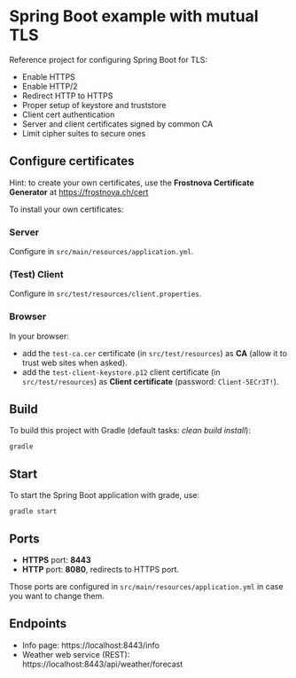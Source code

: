 # Spring Boot example with mutual TLS

Reference project for configuring Spring Boot for TLS:
- Enable HTTPS
- Enable HTTP/2
- Redirect HTTP to HTTPS
- Proper setup of keystore and truststore
- Client cert authentication
- Server and client certificates signed by common CA
- Limit cipher suites to secure ones

## Configure certificates

Hint: to create your own certificates, use the **Frostnova Certificate Generator** at https://frostnova.ch/cert

To install your own certificates:

### Server

Configure in `src/main/resources/application.yml`.

### (Test) Client

Configure in `src/test/resources/client.properties`.

### Browser

In your browser:

- add the `test-ca.cer` certificate (in `src/test/resources`) as **CA** (allow it to trust web sites when asked).
- add the `test-client-keystore.p12` client certificate (in `src/test/resources`) as **Client certificate** (password: `Client-5ECr3T!`).


## Build

To build this project with Gradle (default tasks: _clean build install_):

    gradle
    
## Start
    
To start the Spring Boot application with grade, use:
    
    gradle start
    
## Ports

- **HTTPS** port: **8443**
- **HTTP**  port: **8080**, redirects to HTTPS port.

Those ports are configured in `src/main/resources/application.yml` in case you want to change them.

## Endpoints

- Info page: https://localhost:8443/info
- Weather web service (REST): https://localhost:8443/api/weather/forecast

